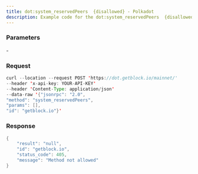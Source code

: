 ```yaml
---
title: dot:system_reservedPeers  {disallowed} - Polkadot
description: Example code for the dot:system_reservedPeers  {disallowed} json-rpc method. Сomplete guide on how to use dot:system_reservedPeers  {disallowed} json-rpc in GetBlock.io Web3 documentation.
---
```


### Parameters


\-

### Request

``` java
curl --location --request POST 'https://dot.getblock.io/mainnet/' 
--header 'x-api-key: YOUR-API-KEY' 
--header 'Content-Type: application/json' 
--data-raw '{"jsonrpc": "2.0",
"method": "system_reservedPeers",
"params": [],
"id": "getblock.io"}'
```

###  Response

``` java
{
    "result": "null",
    "id": "getblock.io",
    "status_code": 405,
    "message": "Method not allowed"
}
```

